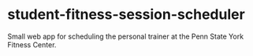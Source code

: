 # student-fitness-session-scheduler
Small web app for scheduling the personal trainer at the Penn State York Fitness Center.
